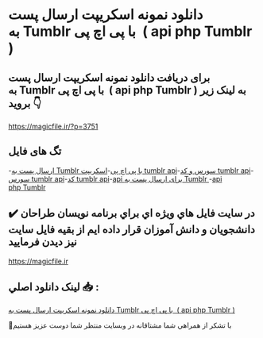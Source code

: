 # دانلود نمونه اسکریپت ارسال پست به Tumblr با پی اچ پی  ( api php Tumblr )

## برای دریافت دانلود نمونه اسکریپت ارسال پست به Tumblr با پی اچ پی  ( api php Tumblr ) به لینک زیر بروید 👇

https://magicfile.ir/?p=3751

## تگ های فایل

-[ارسال پست به Tumblr با پی اچ پی](https://magicfile.ir/product/%d8%a7%d8%b3%da%a9%d8%b1%db%8c%d9%be%d8%aa-%d8%a7%d8%b1%d8%b3%d8%a7%d9%84-%d9%be%d8%b3%d8%aa-%d8%a8%d9%87tumblr-%d8%a8%d8%a7-%d9%be%db%8c-%d8%a7%da%86-%d9%be%db%8c/)-[اسکریپت  tumblr api](https://magicfile.ir/product/%d8%a7%d8%b3%da%a9%d8%b1%db%8c%d9%be%d8%aa-%d8%a7%d8%b1%d8%b3%d8%a7%d9%84-%d9%be%d8%b3%d8%aa-%d8%a8%d9%87tumblr-%d8%a8%d8%a7-%d9%be%db%8c-%d8%a7%da%86-%d9%be%db%8c/)-[سورس و کد  tumblr api](https://magicfile.ir/product/%d8%a7%d8%b3%da%a9%d8%b1%db%8c%d9%be%d8%aa-%d8%a7%d8%b1%d8%b3%d8%a7%d9%84-%d9%be%d8%b3%d8%aa-%d8%a8%d9%87tumblr-%d8%a8%d8%a7-%d9%be%db%8c-%d8%a7%da%86-%d9%be%db%8c/)-[سورس  tumblr api](https://magicfile.ir/product/%d8%a7%d8%b3%da%a9%d8%b1%db%8c%d9%be%d8%aa-%d8%a7%d8%b1%d8%b3%d8%a7%d9%84-%d9%be%d8%b3%d8%aa-%d8%a8%d9%87tumblr-%d8%a8%d8%a7-%d9%be%db%8c-%d8%a7%da%86-%d9%be%db%8c/)-[کد  tumblr api](https://magicfile.ir/product/%d8%a7%d8%b3%da%a9%d8%b1%db%8c%d9%be%d8%aa-%d8%a7%d8%b1%d8%b3%d8%a7%d9%84-%d9%be%d8%b3%d8%aa-%d8%a8%d9%87tumblr-%d8%a8%d8%a7-%d9%be%db%8c-%d8%a7%da%86-%d9%be%db%8c/)-[api برای ارسال پست به Tumblr ](https://magicfile.ir/product/%d8%a7%d8%b3%da%a9%d8%b1%db%8c%d9%be%d8%aa-%d8%a7%d8%b1%d8%b3%d8%a7%d9%84-%d9%be%d8%b3%d8%aa-%d8%a8%d9%87tumblr-%d8%a8%d8%a7-%d9%be%db%8c-%d8%a7%da%86-%d9%be%db%8c/)-[api php Tumblr](https://magicfile.ir/product/%d8%a7%d8%b3%da%a9%d8%b1%db%8c%d9%be%d8%aa-%d8%a7%d8%b1%d8%b3%d8%a7%d9%84-%d9%be%d8%b3%d8%aa-%d8%a8%d9%87tumblr-%d8%a8%d8%a7-%d9%be%db%8c-%d8%a7%da%86-%d9%be%db%8c/)

## ✔️ در سايت فايل هاي ويژه اي براي برنامه نويسان طراحان دانشجويان و دانش آموزان قرار داده ايم از بقيه فايل سايت نيز ديدن فرماييد

https://magicfile.ir


## لينک دانلود اصلي 📥 :

[دانلود نمونه اسکریپت ارسال پست به Tumblr با پی اچ پی  ( api php Tumblr )](https://magicfile.ir/product/%d8%a7%d8%b3%da%a9%d8%b1%db%8c%d9%be%d8%aa-%d8%a7%d8%b1%d8%b3%d8%a7%d9%84-%d9%be%d8%b3%d8%aa-%d8%a8%d9%87tumblr-%d8%a8%d8%a7-%d9%be%db%8c-%d8%a7%da%86-%d9%be%db%8c/) 


🙏با تشکر از همراهي شما مشتاقانه در وبسایت منتظر شما دوست عزیز هستیم

